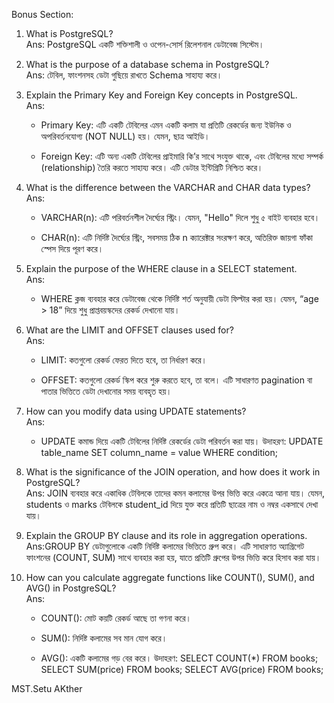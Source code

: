 Bonus Section:

1. What is PostgreSQL? <br/>
Ans: PostgreSQL একটি শক্তিশালী ও ওপেন-সোর্স রিলেশনাল ডেটাবেজ সিস্টেম। 

2. What is the purpose of a database schema in PostgreSQL? <br/>
Ans: টেবিল, ফাংশনসহ ডেটা গুছিয়ে রাখতে Schema সাহায্য করে।

3. Explain the Primary Key and Foreign Key concepts in PostgreSQL. <br/>
Ans: 
    - Primary Key: এটি একটি টেবিলের এমন একটি কলাম যা প্রতিটি রেকর্ডের জন্য ইউনিক ও অপরিবর্তনযোগ্য (NOT NULL) হয়। যেমন, ছাত্র আইডি।

    - Foreign Key: এটি অন্য একটি টেবিলের প্রাইমারি কি’র সাথে সংযুক্ত থাকে, এবং টেবিলের মধ্যে সম্পর্ক (relationship) তৈরি করতে সাহায্য করে। এটি ডেটার ইন্টিগ্রিটি নিশ্চিত করে।

4. What is the difference between the VARCHAR and CHAR data types? <br/>
 Ans:
    - VARCHAR(n): এটি পরিবর্তনশীল দৈর্ঘ্যের স্ট্রিং। যেমন, "Hello" দিলে শুধু ৫ বাইট ব্যবহার হবে।

    - CHAR(n): এটি নির্দিষ্ট দৈর্ঘ্যের স্ট্রিং, সবসময় ঠিক n ক্যারেক্টার সংরক্ষণ করে, অতিরিক্ত জায়গা ফাঁকা স্পেস দিয়ে পূরণ করে।

5. Explain the purpose of the WHERE clause in a SELECT statement. <br/>
 Ans: 
    - WHERE ক্লজ ব্যবহার করে ডেটাবেজ থেকে নির্দিষ্ট শর্ত অনুযায়ী ডেটা ফিল্টার করা হয়। যেমন, “age > 18” দিয়ে শুধু প্রাপ্তবয়স্কদের রেকর্ড দেখানো যায়।

6. What are the LIMIT and OFFSET clauses used for? <br/>
 Ans:
    - LIMIT: কতগুলো রেকর্ড ফেরত দিতে হবে, তা নির্ধারণ করে।

    - OFFSET: কতগুলো রেকর্ড স্কিপ করে শুরু করতে হবে, তা বলে।
এটি সাধারণত pagination বা পাতার ভিত্তিতে ডেটা দেখানোর সময় ব্যবহৃত হয়।

7. How can you modify data using UPDATE statements? <br/>
 Ans:
    - UPDATE কমান্ড দিয়ে একটি টেবিলের নির্দিষ্ট রেকর্ডের ডেটা পরিবর্তন করা যায়। 
    উদাহরণ:
        UPDATE table_name
            SET column_name = value
            WHERE condition;

8. What is the significance of the JOIN operation, and how does it work in PostgreSQL? <br/>
 Ans: JOIN ব্যবহার করে একাধিক টেবিলকে তাদের কমন কলামের উপর ভিত্তি করে একত্রে আনা যায়। যেমন, students ও marks টেবিলকে student_id দিয়ে যুক্ত করে প্রতিটি ছাত্রের নাম ও নম্বর একসাথে দেখা যায়।

9. Explain the GROUP BY clause and its role in aggregation operations. <br/>
 Ans:GROUP BY ডেটাগুলোকে একটি নির্দিষ্ট কলামের ভিত্তিতে গ্রুপ করে। এটি সাধারণত অ্যাগ্রিগেট ফাংশনের (COUNT, SUM) সাথে ব্যবহার করা হয়, যাতে প্রতিটি গ্রুপের উপর ভিত্তি করে হিসাব করা যায়।

10. How can you calculate aggregate functions like COUNT(), SUM(), and AVG() in PostgreSQL? <br/>
 Ans: 
    - COUNT(): মোট কয়টি রেকর্ড আছে তা গণনা করে।

    - SUM(): নির্দিষ্ট কলামের সব মান যোগ করে।

    - AVG(): একটি কলামের গড় বের করে।
    উদাহরণ:
        SELECT COUNT(*) FROM books;
        SELECT SUM(price) FROM books;
        SELECT AVG(price) FROM books;

MST.Setu AKther 